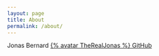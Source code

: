 ```yaml
---
layout: page
title: About
permalink: /about/
---
```


Jonas Bernard
[{% avatar TheRealJonas %} GitHub](https://TheRealJonas.github.io)
